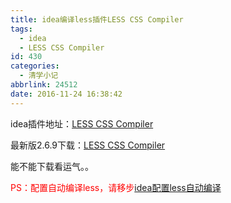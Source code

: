 ```yaml
---
title: idea编译less插件LESS CSS Compiler
tags:
  - idea
  - LESS CSS Compiler
id: 430
categories:
  - 清学小记
abbrlink: 24512
date: 2016-11-24 16:38:42
---
```


idea插件地址：[LESS CSS Compiler](https://plugins.jetbrains.com/plugin?pr=&pluginId=7059 "LESS CSS Compiler")

最新版2.6.9下载：[LESS CSS Compiler](https://plugins.jetbrains.com/plugin/download?pr=&updateId=14973 "LESS CSS Compiler")

能不能下载看运气。。

<span style="color: rgb(255, 0, 0);">PS：配置自动编译less，请移步</span>[idea配置less自动编译](http://www.bmqy.net/433.html "idea配置less自动编译")